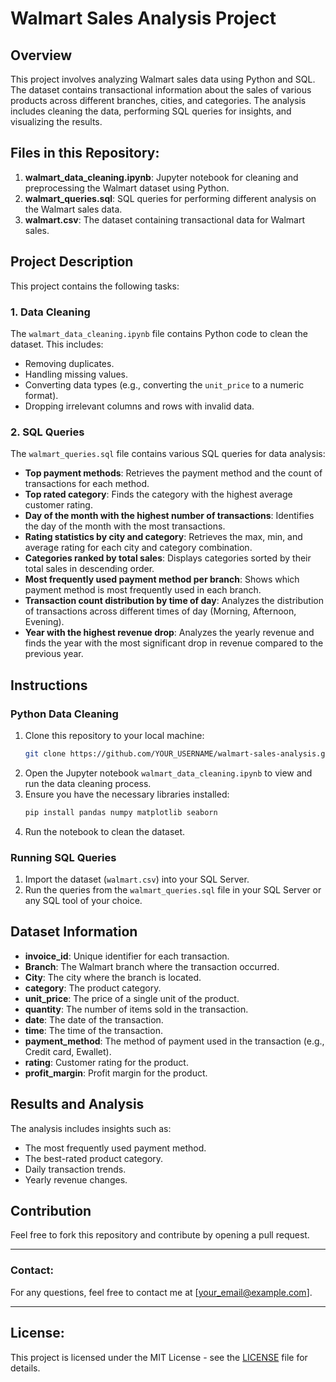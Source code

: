 # Walmart Sales Analysis Project

## Overview
This project involves analyzing Walmart sales data using Python and SQL. The dataset contains transactional information about the sales of various products across different branches, cities, and categories. The analysis includes cleaning the data, performing SQL queries for insights, and visualizing the results.

## Files in this Repository:
1. **walmart_data_cleaning.ipynb**: Jupyter notebook for cleaning and preprocessing the Walmart dataset using Python.
2. **walmart_queries.sql**: SQL queries for performing different analysis on the Walmart sales data.
3. **walmart.csv**: The dataset containing transactional data for Walmart sales.

## Project Description
This project contains the following tasks:

### 1. Data Cleaning
The `walmart_data_cleaning.ipynb` file contains Python code to clean the dataset. This includes:
- Removing duplicates.
- Handling missing values.
- Converting data types (e.g., converting the `unit_price` to a numeric format).
- Dropping irrelevant columns and rows with invalid data.

### 2. SQL Queries
The `walmart_queries.sql` file contains various SQL queries for data analysis:

- **Top payment methods**: Retrieves the payment method and the count of transactions for each method.
- **Top rated category**: Finds the category with the highest average customer rating.
- **Day of the month with the highest number of transactions**: Identifies the day of the month with the most transactions.
- **Rating statistics by city and category**: Retrieves the max, min, and average rating for each city and category combination.
- **Categories ranked by total sales**: Displays categories sorted by their total sales in descending order.
- **Most frequently used payment method per branch**: Shows which payment method is most frequently used in each branch.
- **Transaction count distribution by time of day**: Analyzes the distribution of transactions across different times of day (Morning, Afternoon, Evening).
- **Year with the highest revenue drop**: Analyzes the yearly revenue and finds the year with the most significant drop in revenue compared to the previous year.

## Instructions

### Python Data Cleaning
1. Clone this repository to your local machine:
    ```bash
    git clone https://github.com/YOUR_USERNAME/walmart-sales-analysis.git
    ```
2. Open the Jupyter notebook `walmart_data_cleaning.ipynb` to view and run the data cleaning process.
3. Ensure you have the necessary libraries installed:
    ```bash
    pip install pandas numpy matplotlib seaborn
    ```
4. Run the notebook to clean the dataset.

### Running SQL Queries
1. Import the dataset (`walmart.csv`) into your SQL Server.
2. Run the queries from the `walmart_queries.sql` file in your SQL Server or any SQL tool of your choice.

## Dataset Information
- **invoice_id**: Unique identifier for each transaction.
- **Branch**: The Walmart branch where the transaction occurred.
- **City**: The city where the branch is located.
- **category**: The product category.
- **unit_price**: The price of a single unit of the product.
- **quantity**: The number of items sold in the transaction.
- **date**: The date of the transaction.
- **time**: The time of the transaction.
- **payment_method**: The method of payment used in the transaction (e.g., Credit card, Ewallet).
- **rating**: Customer rating for the product.
- **profit_margin**: Profit margin for the product.

## Results and Analysis
The analysis includes insights such as:
- The most frequently used payment method.
- The best-rated product category.
- Daily transaction trends.
- Yearly revenue changes.

## Contribution
Feel free to fork this repository and contribute by opening a pull request.

---

### Contact:
For any questions, feel free to contact me at [your_email@example.com].

---

## License:
This project is licensed under the MIT License - see the [LICENSE](LICENSE) file for details.
